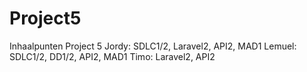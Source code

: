 # Project5
 

Inhaalpunten Project 5
Jordy:	 SDLC1/2, Laravel2, API2, MAD1
Lemuel:	SDLC1/2, DD1/2, API2, MAD1
Timo:		 Laravel2, API2
